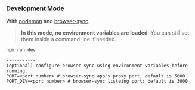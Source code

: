 ### Development Mode
With [nodemon](https://npmjs.org/packages/nodemon) and [browser-sync](https://npmjs.org/packages/browser-sync)
> **In this mode, no environment variables are loaded**.
You can still set them inside a command line if needed.
```
npm run dev

-----------
(optional) configure browser-sync using environment variables before running.
PORT=<port number> # browser-sync app's proxy port; default is 5000
PORT_DEV=<port number> # browser-sync listeing port; default is 3000
```
